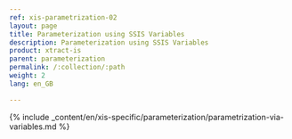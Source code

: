 ```yaml
---
ref: xis-parametrization-02
layout: page
title: Parameterization using SSIS Variables
description: Parameterization using SSIS Variables
product: xtract-is
parent: parameterization
permalink: /:collection/:path
weight: 2
lang: en_GB

---
```


{% include _content/en/xis-specific/parameterization/parametrization-via-variables.md  %}
